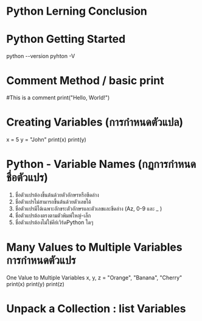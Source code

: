 # Python Lerning Conclusion 

# Python Getting Started

python --version
pyhton -V

# Comment Method / basic print 
#This is a comment
print("Hello, World!")


# Creating Variables (การกำหนดตัวแปล)
x = 5
y = "John"
print(x)
print(y)

# Python - Variable Names (กฏการกำหนดชื่อตัวแปร)
1. ชื่อตัวแปรต้องขึ้นต้นด้วยตัวอักษรหรือขีดล่าง
2. ชื่อตัวแปรไม่สามารถขึ้นต้นด้วยตัวเลขได้
3. ชื่อตัวแปรมีได้เฉพาะอักขระตัวอักษรและตัวเลขและขีดล่าง (Az, 0-9 และ _ )
4. ชื่อตัวแปรต้องตรงตามตัวพิมพ์ใหญ่-เล็ก
5. ชื่อตัวแปรต้องไม่ใช่คีย์เวิร์ดPython ใดๆ

# Many Values to Multiple Variables การกำหนดตัวแปร

One Value to Multiple Variables
x, y, z = "Orange", "Banana", "Cherry"
print(x)
print(y)
print(z)

# Unpack a Collection : list Variables




